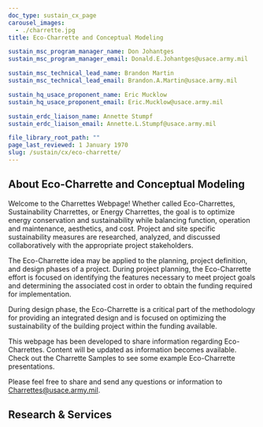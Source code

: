 ```yaml
---
doc_type: sustain_cx_page
carousel_images:
  - ./charrette.jpg
title: Eco-Charrette and Conceptual Modeling

sustain_msc_program_manager_name: Don Johantges
sustain_msc_program_manager_email: Donald.E.Johantges@usace.army.mil

sustain_msc_technical_lead_name: Brandon Martin
sustain_msc_technical_lead_email: Brandon.A.Martin@usace.army.mil

sustain_hq_usace_proponent_name: Eric Mucklow
sustain_hq_usace_proponent_email: Eric.Mucklow@usace.army.mil

sustain_erdc_liaison_name: Annette Stumpf
sustain_erdc_liaison_email: Annette.L.Stumpf@usace.army.mil

file_library_root_path: ""
page_last_reviewed: 1 January 1970
slug: /sustain/cx/eco-charrette/
---
```


## About Eco-Charrette and Conceptual Modeling

Welcome to the Charrettes Webpage! Whether called Eco-Charrettes, Sustainability Charrettes, or Energy Charrettes, the goal is to optimize energy conservation and sustainability while balancing function, operation and maintenance, aesthetics, and cost. Project and site specific sustainability measures are researched, analyzed, and discussed collaboratively with the appropriate project stakeholders.

The Eco-Charrette idea may be applied to the planning, project definition, and design phases of a project. During project planning, the Eco-Charrette effort is focused on identifying the features necessary to meet project goals and determining the associated cost in order to obtain the funding required for implementation.

During design phase, the Eco-Charrette is a critical part of the methodology for providing an integrated design and is focused on optimizing the sustainability of the building project within the funding available.

This webpage has been developed to share information regarding Eco-Charrettes. Content will be updated as information becomes available. Check out the Charrette Samples to see some example Eco-Charrette presentations.

Please feel free to share and send any questions or information to Charrettes@usace.army.mil.

## Research & Services
